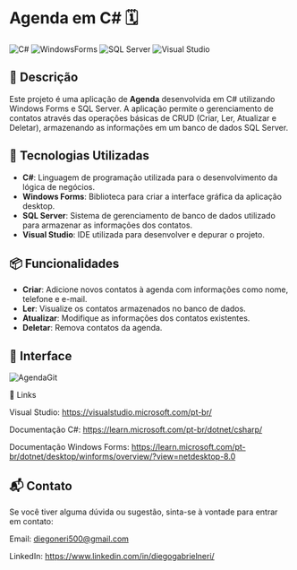 # Agenda em C# 🗓️

![C#](https://img.shields.io/badge/C%23-9b59b6?style=flat&logo=csharp&logoColor=white) ![WindowsForms](https://img.shields.io/badge/WindowsForms-0078d4?style=flat&logo=windows&logoColor=white) ![SQL Server](https://img.shields.io/badge/SQL%20Server-CC2927?style=flat&logo=microsoftsqlserver&logoColor=white) ![Visual Studio](https://img.shields.io/badge/Visual%20Studio-5c2d91?style=flat&logo=visualstudio&logoColor=white)

## 📝 Descrição

Este projeto é uma aplicação de **Agenda** desenvolvida em C# utilizando Windows Forms e SQL Server. A aplicação permite o gerenciamento de contatos através das operações básicas de CRUD (Criar, Ler, Atualizar e Deletar), armazenando as informações em um banco de dados SQL Server.

## 🚀 Tecnologias Utilizadas

- **C#**: Linguagem de programação utilizada para o desenvolvimento da lógica de negócios.
- **Windows Forms**: Biblioteca para criar a interface gráfica da aplicação desktop.
- **SQL Server**: Sistema de gerenciamento de banco de dados utilizado para armazenar as informações dos contatos.
- **Visual Studio**: IDE utilizada para desenvolver e depurar o projeto.

## 📦 Funcionalidades

- **Criar**: Adicione novos contatos à agenda com informações como nome, telefone e e-mail.
- **Ler**: Visualize os contatos armazenados no banco de dados.
- **Atualizar**: Modifique as informações dos contatos existentes.
- **Deletar**: Remova contatos da agenda.

## 🎨 Interface

![AgendaGit](https://github.com/user-attachments/assets/7072cfc0-d901-4024-a4d0-46f02ff818bc)


🔗 Links

Visual Studio: https://visualstudio.microsoft.com/pt-br/

Documentação C#: https://learn.microsoft.com/pt-br/dotnet/csharp/ 

Documentação Windows Forms: https://learn.microsoft.com/pt-br/dotnet/desktop/winforms/overview/?view=netdesktop-8.0




## 📬 Contato

Se você tiver alguma dúvida ou sugestão, sinta-se à vontade para entrar em contato:

Email: diegoneri500@gmail.com

LinkedIn: https://www.linkedin.com/in/diegogabrielneri/

